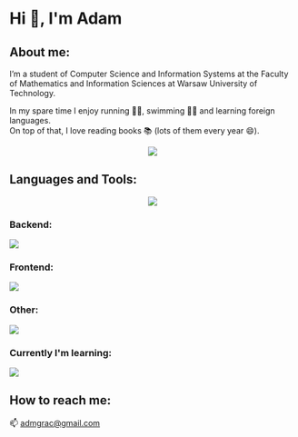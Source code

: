 # Hi 👋, I'm Adam 
## About me:
I’m a student of Computer Science and Information Systems at the Faculty of Mathematics and Information Sciences at Warsaw University of Technology.

In my spare time I enjoy running 🏃‍♂️, swimming 🏊‍♂️ and learning foreign languages. \
On top of that, I love reading books 📚 (lots of them every year 😄).

<p align="center">
  <img src="https://github-readme-stats.vercel.app/api?username=adamgracikowski&theme=vue-dark&show_icons=true&hide_border=true&count_private=false" />
</p>

## Languages and Tools:

<p align="center">
  <img src="https://github-readme-stats.vercel.app/api/top-langs/?username=adamgracikowski&langs_count=10&theme=vue-dark&show_icons=true&hide_border=true&layout=compact" />
</p>

### Backend:

<a href="https://skillicons.dev">
  <img src="https://skillicons.dev/icons?i=c,cpp,cs,py,dotnet,bash,linux,r,matlab,redis,mysql,sqlite&perline=6" />
</a>

### Frontend:

<a href="https://skillicons.dev">
  <img src="https://skillicons.dev/icons?i=html,css,ts,angular,tailwind,figma&perline=10" />
</a>

### Other:

<a href="https://skillicons.dev">
  <img src="https://skillicons.dev/icons?i=git,github,visualstudio,azure,postman&perline=10" />
</a>

### Currently I'm learning:

<a href="https://skillicons.dev">
  <img src="https://skillicons.dev/icons?i=flutter,dart,firebase,docker&perline=10" />
</a>

## How to reach me:
📫  admgrac@gmail.com

<!--
<p align="center">
  <img style="width: 50%" src="readme-banner.gif" alt="README Banner"/>
</p>
-->
